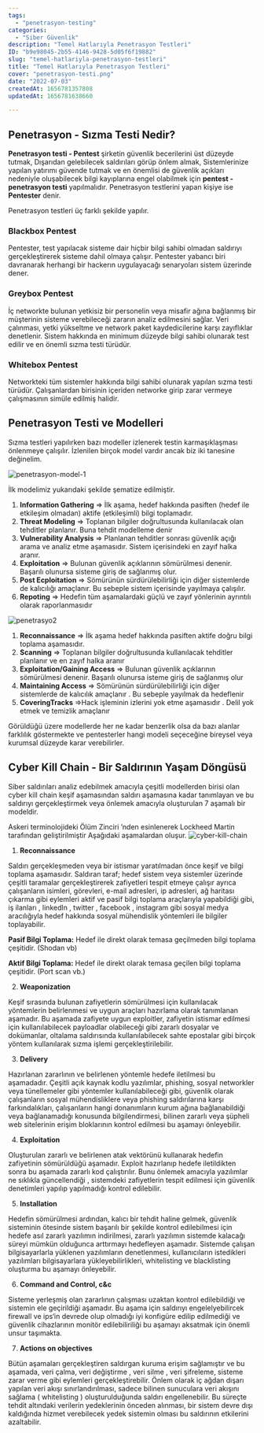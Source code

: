 ```yaml
---
tags:
  - "penetrasyon-testing"
categories:
  - "Siber Güvenlik"
description: "Temel Hatlarıyla Penetrasyon Testleri"
ID: "b9e98045-2b55-4146-9428-5d05f6f19882"
slug: "temel-hatlariyla-penetrasyon-testleri"
title: "Temel Hatlarıyla Penetrasyon Testleri"
cover: "penetrasyon-testi.png"
date: "2022-07-03"
createdAt: 1656781357808
updatedAt: 1656781638660

---
```

## Penetrasyon - Sızma Testi Nedir?

**Penetrasyon testi - Pentest**  şirketin güvenlik becerilerini üst düzeyde tutmak, Dışarıdan gelebilecek saldırıları görüp önlem almak, Sistemlerinize yapılan yatırımı güvende tutmak ve en önemlisi de güvenlik açıkları nedeniyle oluşabilecek bilgi kayıplarına engel olabilmek için  **pentest - penetrasyon testi**  yapılmalıdır. Penetrasyon testlerini yapan kişiye ise **Pentester** denir.

Penetrasyon testleri üç farklı şekilde yapılır.
### Blackbox Pentest

Pentester, test yapılacak sisteme dair hiçbir bilgi sahibi olmadan saldırıyı gerçekleştirerek sisteme dahil olmaya çalışır. Pentester yabancı biri davranarak herhangi bir hackerın uygulayacağı senaryoları sistem üzerinde dener.

### Greybox Pentest

İç networkte bulunan yetkisiz bir personelin veya misafir ağına bağlanmış bir müşterinin sisteme verebileceği zararın analiz edilmesini sağlar. Veri çalınması, yetki yükseltme ve network paket kaydedicilerine karşı zayıflıklar denetlenir. Sistem hakkında en minimum düzeyde bilgi sahibi olunarak test edilir ve en önemli sızma testi türüdür.

### Whitebox Pentest

Networkteki tüm sistemler hakkında bilgi sahibi olunarak yapılan sızma testi türüdür. Çalışanlardan birisinin içeriden networke girip zarar vermeye çalışmasının simüle edilmiş halidir.

## Penetrasyon Testi ve Modelleri

Sızma testleri yapılırken bazı modeller izlenerek testin karmaşıklaşması önlenmeye çalışılır. İzlenilen birçok model vardır ancak biz iki tanesine değinelim. 

![penetrasyon-model-1](https://skorskyfiles.blob.core.windows.net/$web/articles/penetrasyon-testleri/penetrasyon1.png)

İlk modelimiz yukarıdaki şekilde şematize edilmiştir.

 1. **Information Gathering** ⇒ İlk aşama, hedef hakkında pasiften (hedef ile etkileşim olmadan) aktife (etkileşimli) bilgi toplamadır.
 2. **Threat Modeling** ⇒ Toplanan bilgiler doğrultusunda kullanılacak olan tehditler planlanır. Buna tehdit modelleme denir
 3. **Vulnerability Analysis** ⇒ Planlanan tehditler sonrası güvenlik açığı arama ve analiz etme aşamasıdır. Sistem içerisindeki en zayıf halka aranır.
 4. **Exploitation** ⇒ Bulunan güvenlik açıklarının sömürülmesi denenir. Başarılı olunursa sisteme giriş de sağlanmış olur.
 5. **Post Ecploitation** ⇒ Sömürünün sürdürülebilirliği için diğer sistemlerde de kalıcılığı amaçlanır. Bu sebeple sistem içerisinde yayılmaya çalışılır.
 6. **Repoting** ⇒ Hedefin tüm aşamalardaki güçlü ve zayıf yönlerinin ayrıntılı olarak raporlanmasıdır

![penetrasyo2](https://skorskyfiles.blob.core.windows.net/$web/articles/penetrasyon-testleri/penetrasyon2.png)

1. **Reconnaissance** ⇒ İlk aşama hedef hakkında pasiften aktife doğru bilgi toplama aşamasıdır.
2. **Scanning** ⇒ Toplanan bilgiler doğrultusunda kullanılacak tehditler planlanır ve en zayıf halka aranır
3. **Exploitation/Gaining Access** ⇒ Bulunan güvenlik açıklarının sömürülmesi denenir. Başarılı olunursa  isteme giriş de sağlanmış olur
4. **Maintaining Access** ⇒ Sömürünün sürdürülebilirliği için diğer sistemlerde de kalıcılık amaçlanır . Bu sebeple yayılmak da hedeflenir
5. **CoveringTracks** ⇒Hack işleminin izlerini yok etme aşamasıdır . Delil yok etmek ve temizlik amaçlanır

Görüldüğü üzere modellerde her ne kadar benzerlik olsa da bazı alanlar farklılık göstermekte ve pentesterler hangi modeli seçeceğine bireysel veya kurumsal düzeyde karar verebilirler.

## Cyber Kill Chain - Bir Saldırının Yaşam Döngüsü

Siber saldırıları analiz edebilmek amacıyla çeşitli modellerden birisi olan  cyber kill chain keşif aşamasından saldırı aşamasına kadar tanımlayan ve bu saldırıyı gerçekleştirmek veya önlemek amacıyla oluşturulan 7 aşamalı bir modeldir.

Askeri terminolojideki Ölüm Zinciri ’nden esinlenerek Lockheed Martin tarafından geliştirilmiştir Aşağıdaki aşamalardan oluşur.
![cyber-kill-chain](https://skorskyfiles.blob.core.windows.net/$web/articles/penetrasyon-testleri/cyber-kill-chain.png)

1. **Reconnaissance**

Saldırı gerçekleşmeden veya bir istismar yaratılmadan önce keşif ve bilgi toplama aşamasıdır. Saldıran taraf; hedef sistem veya sistemler üzerinde çeşitli taramalar gerçekleştirerek zafiyetleri tespit etmeye çalışır ayrıca çalışanların isimleri, görevleri, e-mail adresleri, ip adresleri, ağ haritası çıkarma gibi eylemleri aktif ve pasif bilgi toplama araçlarıyla yapabildiği gibi, iş ilanları , linkedln , twitter , facebook , instagram gibi sosyal medya aracılığıyla hedef hakkında sosyal mühendislik yöntemleri ile bilgiler toplayabilir.

**Pasif Bilgi Toplama:** Hedef ile direkt olarak temasa geçilmeden bilgi toplama çeşitidir. (Shodan vb)

**Aktif Bilgi Toplama:** Hedef ile direkt olarak temasa geçilen bilgi toplama çeşitidir. (Port scan vb.)

2. **Weaponization**

Keşif sırasında bulunan zafiyetlerin sömürülmesi için kullanılacak yöntemlerin belirlenmesi ve uygun araçları hazırlama olarak tanımlanan aşamadır. Bu aşamada zafiyete uygun exploitler, zafiyetin istismar edilmesi için kullanılabilecek payloadlar olabileceği gibi zararlı dosyalar ve dokümanlar, oltalama saldırısında kullanılabilecek sahte epostalar gibi birçok yöntem kullanılarak sızma işlemi gerçekleştirilebilir.

3.  **Delivery**

Hazırlanan zararlının ve belirlenen yöntemle hedefe iletilmesi bu aşamadadır. Çeşitli açık kaynak kodlu yazılımlar, phishing, sosyal networkler veya tünellemeler gibi yöntemler kullanılabileceği gibi, güvenlik olarak çalışanların sosyal mühendisliklere veya phishing saldırılarına karşı farkındalıkları, çalışanların hangi donanımların kurum ağına bağlanabildiği veya bağlanamadığı konusunda bilgilendirmesi, bilinen zararlı veya şüpheli web sitelerinin erişim bloklarının kontrol edilmesi bu aşamayı önleyebilir.

4.  **Exploitation**

Oluşturulan zararlı ve belirlenen atak vektörünü kullanarak hedefin zafiyetinin sömürüldüğü aşamadır. Exploit hazırlanıp hedefe iletildikten sonra bu aşamada zararlı kod çalıştırılır. Bunu önlemek amacıyla yazılımlar ne sıklıkla güncellendiği , sistemdeki zafiyetlerin tespit edilmesi için güvenlik denetimleri yapılıp yapılmadığı kontrol edilebilir.

5.  **Installation**

Hedefin sömürülmesi ardından, kalıcı bir tehdit haline gelmek, güvenlik sisteminin ötesinde sistem başarılı bir şekilde kontrol edilebilmesi için hedefe asıl zararlı yazılımın indirilmesi, zararlı yazılımın sistemde kalacağı süreyi mümkün olduğunca arttırmayı hedefleyen aşamadır. Sistemde çalışan bilgisayarlarla yüklenen yazılımların denetlenmesi, kullanıcıların istedikleri yazılımları bilgisayarlara yükleyebilirlikleri, whitelisting ve blacklisting oluşturma bu aşamayı önleyebilir.

6. **Command and Control, c&c**

Sisteme yerleşmiş olan zararlının çalışması uzaktan kontrol edilebildiği ve sistemin ele geçirildiği aşamadır. Bu aşama için saldırıyı engelelyebilircek firewall ve ips‘in devrede olup olmadığı iyi konfigüre edilip edilmediği ve güvenlik cihazlarının monitör edilebiliriliği bu aşamayı aksatmak için önemli unsur taşımakta.

7. **Actions on objectives**

Bütün aşamaları gerçekleştiren saldırgan kuruma erişim sağlamıştır ve bu aşamada, veri çalma, veri değiştirme , veri silme , veri şifreleme, sisteme zarar verme gibi eylemleri gerçekleştirebilir. Önlem olarak iç ağdan dışarı yapılan veri akışı sınırlandırılması, sadece bilinen sunuculara veri akışını sağlama ( whitelisting ) oluşturulduğunda saldırı engellenebilir. Bu süreçte tehdit altındaki verilerin yedeklerinin önceden alınması, bir sistem devre dışı kaldığında hizmet verebilecek yedek sistemin olması bu saldırının etkilerini azaltabilir.